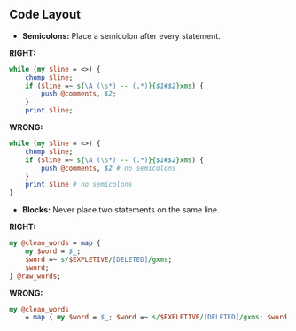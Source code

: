 ## Code Layout

* **Semicolons:** Place a semicolon after every statement.

**RIGHT:**

```perl
while (my $line = <>) {
    chomp $line;
    if ($line =~ s{\A (\s*) -- (.*)}{$1#$2}xms) {
        push @comments, $2;
    }
    print $line;
```

**WRONG:**

```perl
while (my $line = <>) {
    chomp $line;
    if ($line =~ s{\A (\s*) -- (.*)}{$1#$2}xms) {
        push @comments, $2 # no semicolons
    }
    print $line # no semicolons
}
```

* **Blocks:** Never place two statements on the same line.

**RIGHT:**

```perl
my @clean_words = map {
    my $word = $_;
    $word =~ s/$EXPLETIVE/[DELETED]/gxms;
    $word;
} @raw_words;
```

**WRONG:**

```perl
my @clean_words
    = map { my $word = $_; $word =~ s/$EXPLETIVE/[DELETED]/gxms; $word } @raw_words;
```